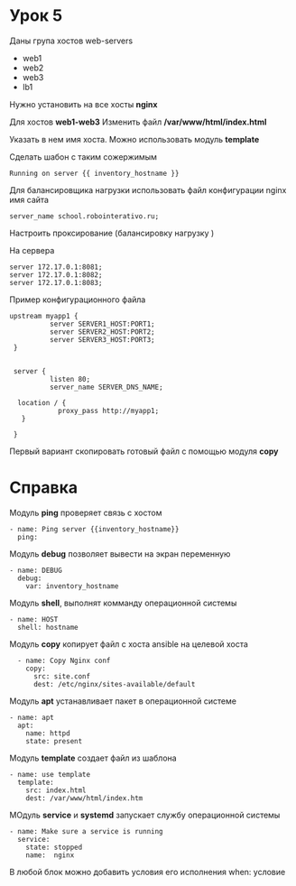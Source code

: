  Урок 5
===========================
Даны група хостов web-servers

* web1   
* web2
* web3
* lb1

Нужно установить на все хосты **nginx**

Для хостов **web1-web3** Изменить файл **/var/www/html/index.html**

Указать в нем имя хоста. Можно использовать модуль **template**

Сделать шабон с таким сожержимым

    Running on server {{ inventory_hostname }}

Для балансировщика нагрузки использовать файл конфигурации nginx  имя сайта

    server_name school.robointerativo.ru;

Настроить проксирование (балансировку нагрузку )

На сервера

    server 172.17.0.1:8081;
    server 172.17.0.1:8082;
    server 172.17.0.1:8083;

Пример конфигурационного файла

    upstream myapp1 {
              server SERVER1_HOST:PORT1;
              server SERVER2_HOST:PORT2;
              server SERVER3_HOST:PORT3;
     }


     server {
              listen 80;
              server_name SERVER_DNS_NAME;

      location / {
                proxy_pass http://myapp1;
       }

     }

Первый вариант скопировать готовый файл с помощью модуля **copy**

Cправка
=======
Модуль **ping** проверяет связь с хостом


    - name: Ping server {{inventory_hostname}}
      ping:

Модуль **debug** позволяет вывести на экран переменную

    - name: DEBUG
      debug:
        var: inventory_hostname

Модуль **shell**, выполнят комманду операционной системы

    - name: HOST
      shell: hostname

Модуль **copy** копирует файл с хоста ansible на целевой хоста

      - name: Copy Nginx conf
        copy:
          src: site.conf
          dest: /etc/nginx/sites-available/default


Модуль **apt** устанавливает пакет в операционной системе

    - name: apt
      apt:
        name: httpd
        state: present

Модуль **template** создает файл из шаблона

    - name: use template
      template:
        src: index.html
        dest: /var/www/html/index.htm

МОдуль **service** и **systemd** запускает службу операционной системы

    - name: Make sure a service is running
      service:
        state: stopped
        name:  nginx
В любой блок можно добавить условия его исполнения
    when: условие
